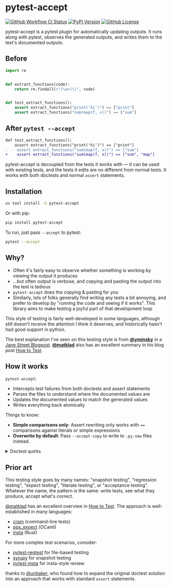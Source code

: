 # pytest-accept

[![GitHub Workflow CI Status](https://img.shields.io/github/actions/workflow/status/max-sixty/pytest-accept/test.yaml?branch=main&logo=github&style=for-the-badge)](https://github.com/max-sixty/pytest-accept/actions?query=workflow:test)
[![PyPI Version](https://img.shields.io/pypi/v/pytest-accept?style=for-the-badge)](https://pypi.python.org/pypi/pytest-accept/)
[![GitHub License](https://img.shields.io/github/license/max-sixty/pytest-accept?style=for-the-badge)](https://github.com/max-sixty/pytest-accept/blob/main/LICENSE)

pytest-accept is a pytest plugin for automatically updating outputs. It runs
along with pytest, observes the generated outputs, and writes them to the test's
documented outputs.

## Before

```python
import re


def extract_functions(code):
    return re.findall(r"(\w+)\(", code)


def test_extract_functions():
    assert extract_functions("print('hi')") == ["print"]
    assert extract_functions("sum(map(f, x))") == ["sum"]
```

## After `pytest --accept`

```diff
def test_extract_functions():
    assert extract_functions("print('hi')") == ["print"]
-    assert extract_functions("sum(map(f, x))") == ["sum"]
+    assert extract_functions("sum(map(f, x))") == ["sum", "map"]
```

pytest-accept is decoupled from the tests it works with — it can be used with
existing tests, and the tests it edits are no different from normal tests. It
works with both doctests and normal `assert` statements.

## Installation

```sh
uv tool install -U pytest-accept
```

Or with pip:

```sh
pip install pytest-accept
```

To run, just pass `--accept` to pytest:

```sh
pytest --accept
```

## Why?

- Often it's fairly easy to observe whether something is working by viewing the
  output it produces
- ...but often output is verbose, and copying and pasting the output into the
  test is tedious
- `pytest-accept` does the copying & pasting for you
- Similarly, lots of folks generally find writing any tests a bit annoying, and
  prefer to develop by "running the code and seeing if it works". This library
  aims to make testing a joyful part of that development loop

This style of testing is fairly well-developed in some languages, although still
doesn't receive the attention I think it deserves, and historically hasn't had
good support in python.

The best explanation I've seen on this testing style is from
**[@yminsky](https://github.com/yminsky)** in a
[Jane Street Blogpost](https://blog.janestreet.com/testing-with-expectations/).
**[@matklad](https://github.com/matklad)** also has an excellent summary in his
blog post [How to Test](https://matklad.github.io//2021/05/31/how-to-test.html).

## How it works

`pytest-accept`:

- Intercepts test failures from both doctests and assert statements
- Parses the files to understand where the documented values are
- Updates the documented values to match the generated values
- Writes everything back atomically

Things to know:

- **Simple comparisons only**: Assert rewriting only works with `==` comparisons
  against literals or simple expressions
- **Overwrite by default**: Pass `--accept-copy` to write to `.py.new` files
  instead.

<details>
<summary>Doctest quirks</summary>

Doctests are great for examples, but they have quirks

- Use raw strings for examples with backslashes:

  ```python
  r"""
  >>> print("\n")
  \n
  """
  ```

- We handle blank lines automatically:

  ```python
  """
  >>> print("one\n\ntwo")
  one
  <BLANKLINE>
  two
  """
  ```

- Really long outputs get truncated so they won't break your editor

</details>

## Prior art

This testing style goes by many names: "snapshot testing", "regression testing",
"expect testing", "literate testing", or "acceptance testing". Whatever the
name, the pattern is the same: write tests, see what they produce, accept what's
correct.

[@matklad](https://github.com/matklad) has an excellent overview in
[How to Test](https://matklad.github.io//2021/05/31/how-to-test.html). The
approach is well-established in many languages:

- [cram](https://bitheap.org/cram/) (command-line tests)
- [ppx_expect](https://github.com/janestreet/ppx_expect) (OCaml)
- [insta](https://github.com/mitsuhiko/insta) (Rust)

For more complex test scenarios, consider:

- [pytest-regtest](https://gitlab.com/uweschmitt/pytest-regtest) for file-based
  testing
- [syrupy](https://github.com/tophat/syrupy) for snapshot testing
- [pytest-insta](https://github.com/vberlier/pytest-insta) for insta-style
  review

thanks to [@untiaker](https://github.com/untitaker), who found how to expand the
original doctest solution into an approach that works with standard `assert`
statements.
